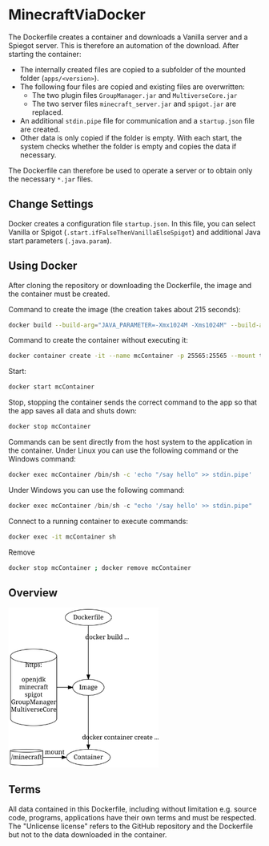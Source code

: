 # MinecraftViaDocker

The Dockerfile creates a container and downloads a Vanilla server and a Spiegot server. This is therefore an automation of the download. After starting the container:

- The internally created files are copied to a subfolder of the mounted folder (`apps/<version>`).
- The following four files are copied and existing files are overwritten:
  - The two plugin files `GroupManager.jar` and `MultiverseCore.jar`
  - The two server files `minecraft_server.jar` and `spigot.jar` are replaced.
- An additional `stdin.pipe` file for communication and a `startup.json` file are created.
- Other data is only copied if the folder is empty. With each start, the system checks whether the folder is empty and copies the data if necessary.

The Dockerfile can therefore be used to operate a server or to obtain only the necessary `*.jar` files.

## Change Settings

Docker creates a configuration file `startup.json`. In this file, you can select Vanilla or Spigot (`.start.ifFalseThenVanillaElseSpigot`) and additional Java start parameters (`.java.param`).

## Using Docker

After cloning the repository or downloading the Dockerfile, the image and the container must be created.

Command to create the image (the creation takes about 215 seconds):

```sh
docker build --build-arg="JAVA_PARAMETER=-Xmx1024M -Xms1024M" --build-arg="START_SPIGOT=false" -t minecraft_via_docker:1.20.6 .
```

Command to create the container without executing it:

```sh
docker container create -it --name mcContainer -p 25565:25565 --mount type=bind,source="$(pwd)"/minecraft,target=/minecraft --env EULA=true minecraft_via_docker:1.20.6 sh
```

Start:

```sh
docker start mcContainer
```

Stop, stopping the container sends the correct command to the app so that the app saves all data and shuts down:

```sh
docker stop mcContainer
```

Commands can be sent directly from the host system to the application in the container.
Under Linux you can use the following command or the Windows command:

```sh
docker exec mcContainer /bin/sh -c 'echo "/say hello" >> stdin.pipe'
```

Under Windows you can use the following command:

```ps1
docker exec mcContainer /bin/sh -c "echo '/say hello' >> stdin.pipe"
```

Connect to a running container to execute commands:

```sh
docker exec -it mcContainer sh
```

Remove

```sh
docker stop mcContainer ; docker remove mcContainer
```

## Overview

<img src="readmeMisc/overview.jpg" width="300" alt="">

<!--
digraph G {
  Dockerfile -> Image[label="docker build ..."];
  http[shape=cylinder,label="https:\n\nopenjdk\nminecraft\nspigot\nGroupManager\nMultiverseCore"];
  http -> Image;
  { rank=same; http; Image }
  Image -> Container[label="docker container create ..."];
  minecraft[shape=cylinder,label="/minecraft"];
  minecraft -> Container[label="mount"];
  { rank=same; minecraft; Container }
}
-->

## Terms

All data contained in this Dockerfile, including without limitation e.g. source code, programs, applications have their own terms and must be respected. The "Unlicense license" refers to the GitHub repository and the Dockerfile but not to the data downloaded in the container.

